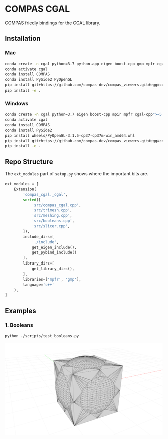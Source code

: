 # COMPAS CGAL

COMPAS friedly bindings for the CGAL library.

## Installation

### Mac

```bash
conda create -n cgal python=3.7 python.app eigen boost-cpp gmp mpfr cgal-cpp">=5.0" pybind11
conda activate cgal
conda install COMPAS
conda install PySide2 PyOpenGL
pip install git+https://github.com/compas-dev/compas_viewers.git#egg=compas_viewers
pip install -e .
```

### Windows

```bash
conda create -n cgal python=3.7 eigen boost-cpp mpir mpfr cgal-cpp">=5.0" pybind11
conda activate cgal
conda install COMPAS
conda install PySide2
pip install wheels/PyOpenGL‑3.1.5‑cp37‑cp37m‑win_amd64.whl
pip install git+https://github.com/compas-dev/compas_viewers.git#egg=compas_viewers
pip install -e .
```

## Repo Structure

The `ext_modules` part of `setup.py` shows where the important bits are.

```python
ext_modules = [
    Extension(
        'compas_cgal._cgal',
        sorted([
            'src/compas_cgal.cpp',
            'src/trimesh.cpp',
            'src/meshing.cpp',
            'src/booleans.cpp',
            'src/slicer.cpp',
        ]),
        include_dirs=[
            './include',
            get_eigen_include(),
            get_pybind_include()
        ],
        library_dirs=[
            get_library_dirs(),
        ],
        libraries=['mpfr', 'gmp'],
        language='c++'
    ),
]
```

## Examples

### 1. Booleans

```bash
python ./scripts/test_booleans.py
```

![images/cgal_boolean_union.png](images/cgal_boolean_union.png)
